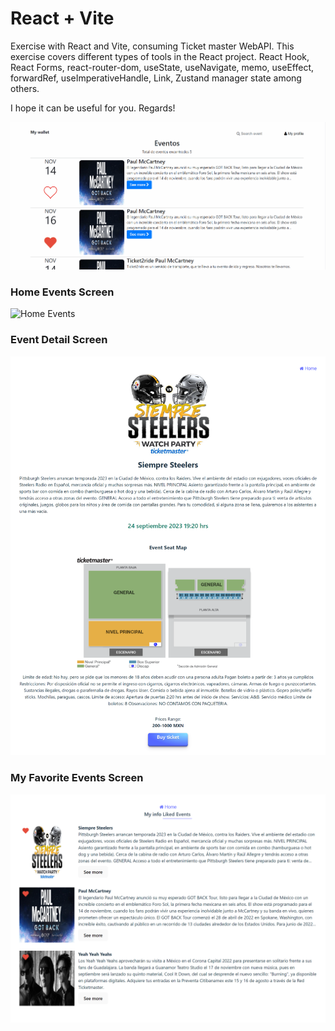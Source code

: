 # React + Vite
Exercise with React and Vite, consuming Ticket master WebAPI. This exercise covers different types of tools in the React project. React Hook, React Forms, react-router-dom, useState, useNavigate, memo, useEffect, forwardRef, useImperativeHandle, Link, Zustand manager state among others.

I hope it can be useful for you.
Regards!

<img src="https://raw.githubusercontent.com/theneocosmic/ticketmaster-events/master/src/assets/TicketMasterGif.gif" alt="Gif proyecto">

<h3>Home Events Screen</h3>
<img src="https://raw.githubusercontent.com/theneocosmic/ticketmaster-events/master/src/assets/HomeEvents.png" alt="Home Events">

<h3>Event Detail Screen</h3>
<img src="https://raw.githubusercontent.com/theneocosmic/ticketmaster-events/master/src/assets/EventDetail.png" alt="Event Detail">

<h3>My Favorite Events Screen</h3>
<img src="https://raw.githubusercontent.com/theneocosmic/ticketmaster-events/master/src/assets/MyFavoriteEvents.png" alt="My Favorite Events">
